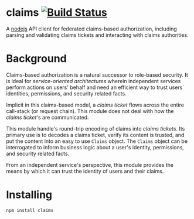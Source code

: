 claims [![Build Status](https://travis-ci.org/netsteps/claims.png)](http://travis-ci.org/netsteps/claims)
======

A [nodejs](http://nodejs.org/) API client for federated claims-based authorization, including parsing and validating claims tickets and interacting with claims authorities.

# Background

Claims-based authorization is a natural successor to role-based security. It is ideal for _service-oriented architectures_ wherein independent services perform actions on users' behalf and need an efficient way to trust users` identities, permissions, and security related facts.

Implicit in this claims-based model, a _claims ticket_ flows across the entire call-stack (or request chain). This module does not deal with how the _claims ticket_'s are communicated.

This module handle's round-trip encoding of claims into _claims tickets_. Its primary use is to decodes a claims ticket, verify its content is trusted, and put the content into an easy to use `Claims` object. The `Claims` object can be interrogated to inform business logic about a user's identity, permissions, and security related facts.

From an independent service's perspective, this module provides the means by which it can trust the identity of users and their claims.

# Installing

```bash
npm install claims
```

